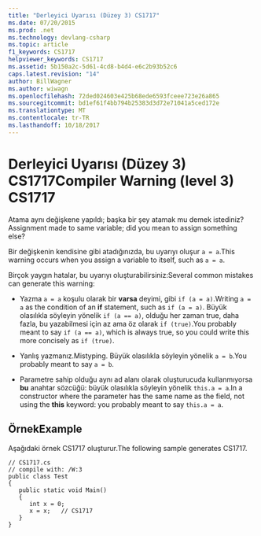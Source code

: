 ```yaml
---
title: "Derleyici Uyarısı (Düzey 3) CS1717"
ms.date: 07/20/2015
ms.prod: .net
ms.technology: devlang-csharp
ms.topic: article
f1_keywords: CS1717
helpviewer_keywords: CS1717
ms.assetid: 5b150a2c-5d61-4cd8-b4d4-e6c2b93b52c6
caps.latest.revision: "14"
author: BillWagner
ms.author: wiwagn
ms.openlocfilehash: 72ded024603e425b68ede6593fceee723e26a865
ms.sourcegitcommit: bd1ef61f4bb794b25383d3d72e71041a5ced172e
ms.translationtype: MT
ms.contentlocale: tr-TR
ms.lasthandoff: 10/18/2017
---
```

# <a name="compiler-warning-level-3-cs1717"></a><span data-ttu-id="a5f0e-102">Derleyici Uyarısı (Düzey 3) CS1717</span><span class="sxs-lookup"><span data-stu-id="a5f0e-102">Compiler Warning (level 3) CS1717</span></span>
<span data-ttu-id="a5f0e-103">Atama aynı değişkene yapıldı; başka bir şey atamak mu demek istediniz?</span><span class="sxs-lookup"><span data-stu-id="a5f0e-103">Assignment made to same variable; did you mean to assign something else?</span></span>  
  
 <span data-ttu-id="a5f0e-104">Bir değişkenin kendisine gibi atadığınızda, bu uyarıyı oluşur `a = a`.</span><span class="sxs-lookup"><span data-stu-id="a5f0e-104">This warning occurs when you assign a variable to itself, such as `a = a`.</span></span>  
  
 <span data-ttu-id="a5f0e-105">Birçok yaygın hatalar, bu uyarıyı oluşturabilirsiniz:</span><span class="sxs-lookup"><span data-stu-id="a5f0e-105">Several common mistakes can generate this warning:</span></span>  
  
-   <span data-ttu-id="a5f0e-106">Yazma `a = a` koşulu olarak bir **varsa** deyimi, gibi `if (a = a)`.</span><span class="sxs-lookup"><span data-stu-id="a5f0e-106">Writing `a = a` as the condition of an **if** statement, such as `if (a = a)`.</span></span> <span data-ttu-id="a5f0e-107">Büyük olasılıkla söyleyin yönelik `if (a == a)`, olduğu her zaman true, daha fazla, bu yazabilmesi için az ama öz olarak `if (true)`.</span><span class="sxs-lookup"><span data-stu-id="a5f0e-107">You probably meant to say `if (a == a)`, which is always true, so you could write this more concisely as `if (true)`.</span></span>  
  
-   <span data-ttu-id="a5f0e-108">Yanlış yazmanız.</span><span class="sxs-lookup"><span data-stu-id="a5f0e-108">Mistyping.</span></span> <span data-ttu-id="a5f0e-109">Büyük olasılıkla söyleyin yönelik `a = b`.</span><span class="sxs-lookup"><span data-stu-id="a5f0e-109">You probably meant to say `a = b`.</span></span>  
  
-   <span data-ttu-id="a5f0e-110">Parametre sahip olduğu aynı ad alanı olarak oluşturucuda kullanmıyorsa **bu** anahtar sözcüğü: büyük olasılıkla söyleyin yönelik `this.a = a`.</span><span class="sxs-lookup"><span data-stu-id="a5f0e-110">In a constructor where the parameter has the same name as the field, not using the **this** keyword: you probably meant to say `this.a = a`.</span></span>  
  
## <a name="example"></a><span data-ttu-id="a5f0e-111">Örnek</span><span class="sxs-lookup"><span data-stu-id="a5f0e-111">Example</span></span>  
 <span data-ttu-id="a5f0e-112">Aşağıdaki örnek CS1717 oluşturur.</span><span class="sxs-lookup"><span data-stu-id="a5f0e-112">The following sample generates CS1717.</span></span>  
  
```  
// CS1717.cs  
// compile with: /W:3  
public class Test  
{  
   public static void Main()  
   {  
      int x = 0;  
      x = x;   // CS1717  
   }  
}  
```
